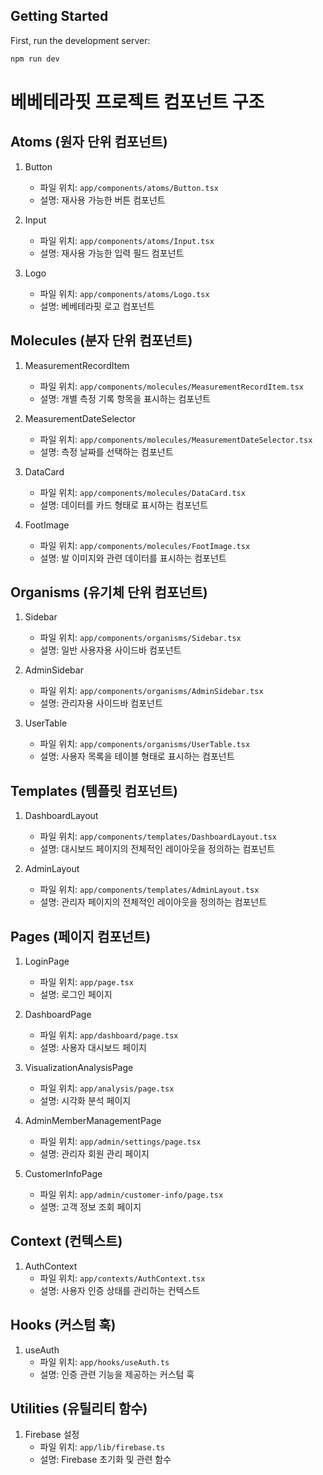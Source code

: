 ## Getting Started

First, run the development server:

```bash
npm run dev
```

# 베베테라핏 프로젝트 컴포넌트 구조

## Atoms (원자 단위 컴포넌트)
1. Button
   - 파일 위치: `app/components/atoms/Button.tsx`
   - 설명: 재사용 가능한 버튼 컴포넌트

2. Input
   - 파일 위치: `app/components/atoms/Input.tsx`
   - 설명: 재사용 가능한 입력 필드 컴포넌트

3. Logo
   - 파일 위치: `app/components/atoms/Logo.tsx`
   - 설명: 베베테라핏 로고 컴포넌트

## Molecules (분자 단위 컴포넌트)
1. MeasurementRecordItem
   - 파일 위치: `app/components/molecules/MeasurementRecordItem.tsx`
   - 설명: 개별 측정 기록 항목을 표시하는 컴포넌트

2. MeasurementDateSelector
   - 파일 위치: `app/components/molecules/MeasurementDateSelector.tsx`
   - 설명: 측정 날짜를 선택하는 컴포넌트

3. DataCard
   - 파일 위치: `app/components/molecules/DataCard.tsx`
   - 설명: 데이터를 카드 형태로 표시하는 컴포넌트

4. FootImage
   - 파일 위치: `app/components/molecules/FootImage.tsx`
   - 설명: 발 이미지와 관련 데이터를 표시하는 컴포넌트

## Organisms (유기체 단위 컴포넌트)
1. Sidebar
   - 파일 위치: `app/components/organisms/Sidebar.tsx`
   - 설명: 일반 사용자용 사이드바 컴포넌트

2. AdminSidebar
   - 파일 위치: `app/components/organisms/AdminSidebar.tsx`
   - 설명: 관리자용 사이드바 컴포넌트

3. UserTable
   - 파일 위치: `app/components/organisms/UserTable.tsx`
   - 설명: 사용자 목록을 테이블 형태로 표시하는 컴포넌트

## Templates (템플릿 컴포넌트)
1. DashboardLayout
   - 파일 위치: `app/components/templates/DashboardLayout.tsx`
   - 설명: 대시보드 페이지의 전체적인 레이아웃을 정의하는 컴포넌트

2. AdminLayout
   - 파일 위치: `app/components/templates/AdminLayout.tsx`
   - 설명: 관리자 페이지의 전체적인 레이아웃을 정의하는 컴포넌트

## Pages (페이지 컴포넌트)
1. LoginPage
   - 파일 위치: `app/page.tsx`
   - 설명: 로그인 페이지

2. DashboardPage
   - 파일 위치: `app/dashboard/page.tsx`
   - 설명: 사용자 대시보드 페이지

3. VisualizationAnalysisPage
   - 파일 위치: `app/analysis/page.tsx`
   - 설명: 시각화 분석 페이지

4. AdminMemberManagementPage
   - 파일 위치: `app/admin/settings/page.tsx`
   - 설명: 관리자 회원 관리 페이지

5. CustomerInfoPage
   - 파일 위치: `app/admin/customer-info/page.tsx`
   - 설명: 고객 정보 조회 페이지

## Context (컨텍스트)
1. AuthContext
   - 파일 위치: `app/contexts/AuthContext.tsx`
   - 설명: 사용자 인증 상태를 관리하는 컨텍스트

## Hooks (커스텀 훅)
1. useAuth
   - 파일 위치: `app/hooks/useAuth.ts`
   - 설명: 인증 관련 기능을 제공하는 커스텀 훅

## Utilities (유틸리티 함수)
1. Firebase 설정
   - 파일 위치: `app/lib/firebase.ts`
   - 설명: Firebase 초기화 및 관련 함수